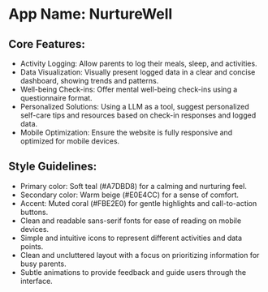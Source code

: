 # **App Name**: NurtureWell

## Core Features:

- Activity Logging: Allow parents to log their meals, sleep, and activities.
- Data Visualization: Visually present logged data in a clear and concise dashboard, showing trends and patterns.
- Well-being Check-ins: Offer mental well-being check-ins using a questionnaire format.
- Personalized Solutions: Using a LLM as a tool, suggest personalized self-care tips and resources based on check-in responses and logged data.
- Mobile Optimization: Ensure the website is fully responsive and optimized for mobile devices.

## Style Guidelines:

- Primary color: Soft teal (#A7DBD8) for a calming and nurturing feel.
- Secondary color: Warm beige (#E0E4CC) for a sense of comfort.
- Accent: Muted coral (#FBE2E0) for gentle highlights and call-to-action buttons.
- Clean and readable sans-serif fonts for ease of reading on mobile devices.
- Simple and intuitive icons to represent different activities and data points.
- Clean and uncluttered layout with a focus on prioritizing information for busy parents.
- Subtle animations to provide feedback and guide users through the interface.